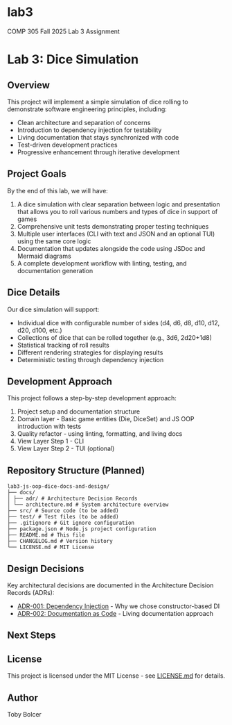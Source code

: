 # lab3
COMP 305 Fall 2025 Lab 3 Assignment

# Lab 3: Dice Simulation

## Overview

This project will implement a simple simulation of dice rolling to demonstrate
software engineering principles, including:
- Clean architecture and separation of concerns
- Introduction to dependency injection for testability
- Living documentation that stays synchronized with code
- Test-driven development practices
- Progressive enhancement through iterative development

## Project Goals

By the end of this lab, we will have:
1. A dice simulation with clear separation between logic and presentation that allows
you to roll various numbers and types of dice in support of games
2. Comprehensive unit tests demonstrating proper testing techniques
3. Multiple user interfaces (CLI with text and JSON and an optional TUI) using the
same core logic
4. Documentation that updates alongside the code using JSDoc and Mermaid diagrams
5. A complete development workflow with linting, testing, and documentation generation

## Dice Details

Our dice simulation will support:
- Individual dice with configurable number of sides (d4, d6, d8, d10, d12, d20, d100,
etc.)
- Collections of dice that can be rolled together (e.g., 3d6, 2d20+1d8)
- Statistical tracking of roll results
- Different rendering strategies for displaying results
- Deterministic testing through dependency injection

## Development Approach

This project follows a step-by-step development approach:
1. Project setup and documentation structure
2. Domain layer - Basic game entities (Die, DiceSet) and JS OOP introduction with
tests
3. Quality refactor - using linting, formatting, and living docs
4. View Layer Step 1 - CLI
5. View Layer Step 2 - TUI (optional)

## Repository Structure (Planned)

```
lab3-js-oop-dice-docs-and-design/
├── docs/
│ ├── adr/ # Architecture Decision Records
│ └── architecture.md # System architecture overview
├── src/ # Source code (to be added)
├── test/ # Test files (to be added)
├── .gitignore # Git ignore configuration
├── package.json # Node.js project configuration
├── README.md # This file
├── CHANGELOG.md # Version history
└── LICENSE.md # MIT License
```

## Design Decisions

Key architectural decisions are documented in the Architecture Decision Records
(ADRs):
- [ADR-001: Dependency Injection](docs/adr/001-dependency-injection.md) - Why we chose
constructor-based DI
- [ADR-002: Documentation as Code](docs/adr/002-documentation-as-code.md) - Living
documentation approach

## Next Steps

## License

This project is licensed under the MIT License - see [LICENSE.md](LICENSE.md) for
details.

## Author

Toby Bolcer
